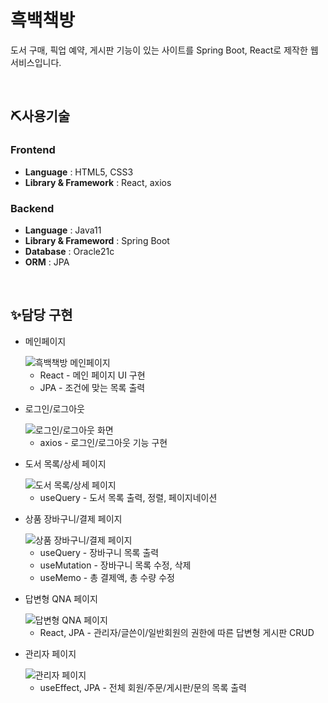 <h1>흑백책방</h1>
<p>도서 구매, 픽업 예약, 게시판 기능이 있는 사이트를 Spring Boot, React로 제작한 웹 서비스입니다.</p>
<br/>
<h2>⛏사용기술</h2>
<h3>Frontend</h3>
<ul>
  <li><b>Language</b> : HTML5, CSS3</li>
  <li><b>Library & Framework</b> : React, axios</li>
</ul>
<h3>Backend</h3>
<ul>
  <li><b>Language</b> : Java11</li>
  <li><b>Library & Frameword</b> : Spring Boot</li>
  <li><b>Database</b> : Oracle21c</li>
  <li><b>ORM</b> : JPA</li>
</ul>
<br/>
<h2>✨담당 구현</h2>
<ul>
  <li>
    <p>메인페이지</p>
    <img src="https://github.com/user-attachments/assets/6d836065-77fe-4ea2-b32e-88627cba5fd3" alt="흑백책방 메인페이지"/>
    <ul>
      <li>React - 메인 페이지 UI 구현</li>
      <li>JPA - 조건에 맞는 목록 출력</li>
    </ul>
  </li>
  <li>
    <p>로그인/로그아웃</p>
    <img src="https://github.com/user-attachments/assets/33147c1a-02ac-4623-8b87-36e522c5734e" alt="로그인/로그아웃 화면"/>
    <ul>
      <li>axios - 로그인/로그아웃 기능 구현</li>
    </ul>
  </li>
  <li>
    <p>도서 목록/상세 페이지</p>
    <img src="https://github.com/user-attachments/assets/62693af3-8b68-4a54-97e6-a884dc9d74e4" alt="도서 목록/상세 페이지"/>
    <ul>
      <li>useQuery - 도서 목록 출력, 정렬, 페이지네이션</li>
    </ul>
  </li>
  <li>
    <p>상품 장바구니/결제 페이지</p>
    <img src="https://github.com/user-attachments/assets/439d2a14-8761-4f28-9ce3-13c2b26884bb" alt="상품 장바구니/결제 페이지"/>
    <ul>
      <li>useQuery - 장바구니 목록 출력</li>
      <li>useMutation - 장바구니 목록 수정, 삭제</li>
      <li>useMemo - 총 결제액, 총 수량 수정</li>
    </ul>
  </li>
  <li>
    <p>답변형 QNA 페이지</p>
    <img src="https://github.com/user-attachments/assets/38ac27a0-6f5a-44ed-89a7-09acd70c5674" alt="답변형 QNA 페이지"/>
    <ul>
      <li>React, JPA - 관리자/글쓴이/일반회원의 권한에 따른 답변형 게시판 CRUD</li>
    </ul>
  </li>
  <li>
    <p>관리자 페이지</p>
    <img src="https://github.com/user-attachments/assets/2734f8a4-264a-4a53-adba-0140e0ac4237" alt="관리자 페이지"/>
    <ul>
      <li>useEffect, JPA - 전체 회원/주문/게시판/문의 목록 출력</li>
    </ul>
  </li>
</ul>
